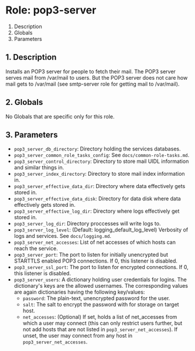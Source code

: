 # Role: pop3-server



1. Description
2. Globals
3. Parameters



## 1. Description

Installs an POP3 server for people to fetch their mail. The POP3
server serves mail from /var/mail to users. But the POP3 server does
not care how mail gets to /var/mail (see smtp-server role for getting
mail to /var/mail).



## 2. Globals

No Globals that are specific only for this role.



## 3. Parameters

* `pop3_server_db_directory`: Directory holding the services databases.
* `pop3_server_common_role_tasks_config`: See `docs/common-role-tasks.md`.
* `pop3_server_control_directory`: Directory to store mail UIDL
  information and similar things in.
* `pop3_server_index_directory`: Directory to store mail index
  information in.
* `pop3_server_effective_data_dir`: Directory where data effectively gets stored
  in.
* `pop3_server_effective_data_disk`: Directory for data disk where data
  effectively gets stored in.
* `pop3_server_effective_log_dir`: Directory where logs effectively get stored
  in.
* `pop3_server_log_dir`: Directory proccesses will write logs to.
* `pop3_server_log_level`: (Default: logging_default_log_level) Verbosity of
  logs and services. See `docs/logging.md`.
* `pop3_server_net_accesses`: List of net accesses of which hosts can reach
  the service.
* `pop3_server_port`: The port to listen for initially unencrypted but
  STARTTLS enabled POP3 connections. If 0, this listener is disabled.
* `pop3_server_ssl_port`: The port to listen for encrypted
  connections. If 0, this listener is disabled.
* `pop3_server_users`: A dictionary holding user credentials for
  logins. The dictionary's keys are the allowed usernames. The
  corresponding values are again dictionaries having the following
  key/values:
  * `password`: The plain-text, unencrypted password for the user.
  * `salt`: The salt to encrypt the password with for storage on
    target host.
  * `net_accesses`: (Optional) If set, holds a list of net_accesses
    from which a user may connect (this can only restrict users
    further, but not add hosts that are not listed in
    `pop3_server_net_accesses`). If unset, the user may connect from
    any host in `pop3_server_net_accesses`.
